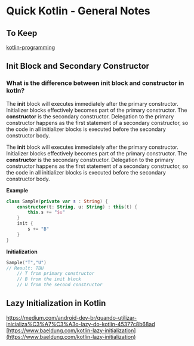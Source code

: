 
# Quick Kotlin - General Notes

## To Keep
[kotlin-programming](https://www.programiz.com/kotlin-programming/getters-setters)

## Init Block and Secondary Constructor

### What is the difference between init block and constructor in kotln?

The  **init**  block will executes immediately after the primary constructor. Initializer blocks effectively becomes part of the primary constructor. The  **constructor**  is the secondary constructor. Delegation to the primary constructor happens as the first statement of a secondary constructor, so the code in all initializer blocks is executed before the secondary constructor body.

  
The  **init**  block will executes immediately after the primary constructor. Initializer blocks effectively becomes part of the primary constructor. The  **constructor**  is the secondary constructor. Delegation to the primary constructor happens as the first statement of a secondary constructor, so the code in all initializer blocks is executed before the secondary constructor body.

**Example**

```kotlin
class Sample(private var s : String) {
    constructor(t: String, u: String) : this(t) {
        this.s += "$u"
    }
    init {
        s += "B"
    }
}
```
**Initialization**

``` kotlin
Sample("T","U")
// Result: TBU
	// T from primary constructor
	// B from the init block
	// U from the second constructor
```

## Lazy Initialization in Kotlin
https://medium.com/android-dev-br/quando-utilizar-inicializa%C3%A7%C3%A3o-lazy-do-kotlin-45377c8b68ad
[https://www.baeldung.com/kotlin-lazy-initialization](https://www.baeldung.com/kotlin-lazy-initialization)
